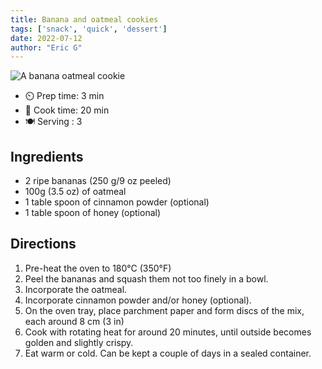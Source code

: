 ```yaml
---
title: Banana and oatmeal cookies
tags: ['snack', 'quick', 'dessert']
date: 2022-07-12
author: "Eric G"
---
```


![A banana oatmeal cookie](/pix/banana-oatmeal-cookies.webp)

- ⏲️ Prep time: 3 min
- 🍳 Cook time: 20 min
- 🍽️ Serving : 3

## Ingredients

- 2 ripe bananas (250 g/9 oz peeled)
- 100g (3.5 oz) of oatmeal
- 1 table spoon of cinnamon powder (optional)
- 1 table spoon of honey (optional)

## Directions

1. Pre-heat the oven to 180°C (350°F)
2. Peel the bananas and squash them not too finely in a bowl.
3. Incorporate the oatmeal.
4. Incorporate cinnamon powder and/or honey (optional).
5. On the oven tray, place parchment paper and form discs of the mix, each around 8 cm (3 in)
6. Cook with rotating heat for around 20 minutes, until outside becomes golden and slightly crispy.
7. Eat warm or cold. Can be kept a couple of days in a sealed container.
